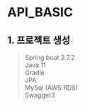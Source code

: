 # API_BASIC

## 1. 프로젝트 생성

> Spring boot 2.7.2 <br>
Java 11 <br>
Gradle <br>
JPA <br> 
MySql (AWS RDS) <br>
Swagger3 <br>
>

